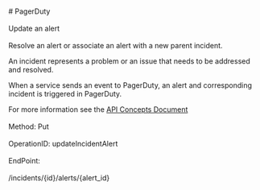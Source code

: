 <br>#     PagerDuty</br>
<br>Update an alert</br>
<br>Resolve an alert or associate an alert with a new parent incident.

An incident represents a problem or an issue that needs to be addressed and resolved.

When a service sends an event to PagerDuty, an alert and corresponding incident is triggered in PagerDuty.

For more information see the [API Concepts Document](../../docs/CONCEPTS.md#incidents)
</br>
<br>Method: Put</br>
<br>OperationID: updateIncidentAlert</br>
<br>EndPoint:</br>
<br>/incidents/{id}/alerts/{alert_id}</br>
